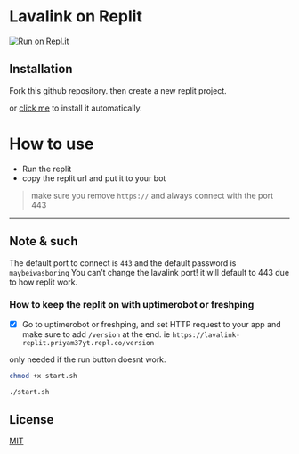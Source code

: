 # Lavalink on Replit
[![Run on Repl.it](https://repl.it/badge/github/WilardzySenpai/Lavalink-on-replit-)](https://repl.it/github/WilardzySenpai/Lavalink-on-replit)



## Installation

Fork this github repository. then create a new replit project.

or [click me](https://replit.com/github/WilardzySenpai/Lavalink-on-replit-) to install it automatically.

# How to use
* Run the replit
* copy the replit url and put it to your bot
> make sure you remove `https://` and always connect with the port 443


- - -

## Note & such
The default port to connect is `443` and the default password is `maybeiwasboring`
You can’t change the lavalink port! it will default to 443 due to how replit work.

### How to keep the replit on with uptimerobot or freshping
- [x] Go to uptimerobot or freshping, and set HTTP request to your app and make sure to add `/version` at the end. ie `https://lavalink-replit.priyam37yt.repl.co/version`


only needed if the run button doesnt work.
```bash
chmod +x start.sh
```
```bash
./start.sh
```

## License
[MIT](https://choosealicense.com/licenses/mit/)
